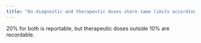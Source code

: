 ```yaml
---
title: "Do diagnostic and therapeutic doses share same limits according to NRC?"
---
```

20% for both is reportable, but therapeutic doses outside 10% are recordable.

